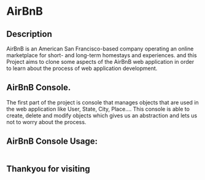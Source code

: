 # AirBnB

## Description

AirBnB is an American San Francisco-based company operating an online marketplace for short- and long-term homestays and experiences. and this Project aims to clone some aspects of the AirBnB web application in order to learn about the process of web application development.

## AirBnB Console.

The first part of the project is console that manages objects that are used in the web application like User, State, City, Place.... 
This console is able to create, delete and modify objects which gives us an abstraction and lets us not to worry about the process.

## AirBnB Console Usage:

```

```

## Thankyou for visiting
